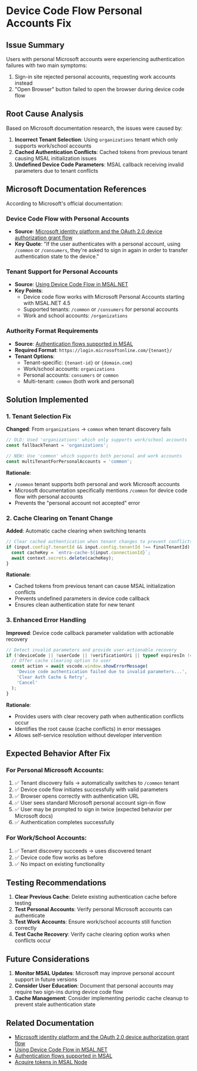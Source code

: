 # Device Code Flow Personal Accounts Fix

## Issue Summary

Users with personal Microsoft accounts were experiencing authentication failures with two main symptoms:
1. Sign-in site rejected personal accounts, requesting work accounts instead
2. "Open Browser" button failed to open the browser during device code flow

## Root Cause Analysis

Based on Microsoft documentation research, the issues were caused by:

1. **Incorrect Tenant Selection**: Using `organizations` tenant which only supports work/school accounts
2. **Cached Authentication Conflicts**: Cached tokens from previous tenant causing MSAL initialization issues
3. **Undefined Device Code Parameters**: MSAL callback receiving invalid parameters due to tenant conflicts

## Microsoft Documentation References

According to Microsoft's official documentation:

### Device Code Flow with Personal Accounts
- **Source**: [Microsoft identity platform and the OAuth 2.0 device authorization grant flow](https://learn.microsoft.com/en-us/entra/identity-platform/v2-oauth2-device-code#authenticating-the-user)
- **Key Quote**: "If the user authenticates with a personal account, using `/common` or `/consumers`, they're asked to sign in again in order to transfer authentication state to the device."

### Tenant Support for Personal Accounts
- **Source**: [Using Device Code Flow in MSAL.NET](https://learn.microsoft.com/en-us/entra/msal/dotnet/acquiring-tokens/desktop-mobile/device-code-flow)
- **Key Points**:
  - Device code flow works with Microsoft Personal Accounts starting with MSAL.NET 4.5
  - Supported tenants: `/common` or `/consumers` for personal accounts
  - Work and school accounts: `/organizations`

### Authority Format Requirements
- **Source**: [Authentication flows supported in MSAL](https://learn.microsoft.com/en-us/entra/msal/msal-authentication-flows#device-code)
- **Required Format**: `https://login.microsoftonline.com/{tenant}/`
- **Tenant Options**:
  - Tenant-specific: `{tenant-id}` or `{domain.com}`
  - Work/school accounts: `organizations`
  - Personal accounts: `consumers` or `common`
  - Multi-tenant: `common` (both work and personal)

## Solution Implemented

### 1. Tenant Selection Fix
**Changed**: From `organizations` → `common` when tenant discovery fails

```typescript
// OLD: Used 'organizations' which only supports work/school accounts
const fallbackTenant = 'organizations';

// NEW: Use 'common' which supports both personal and work accounts
const multiTenantForPersonalAccounts = 'common';
```

**Rationale**: 
- `/common` tenant supports both personal and work Microsoft accounts
- Microsoft documentation specifically mentions `/common` for device code flow with personal accounts
- Prevents the "personal account not accepted" error

### 2. Cache Clearing on Tenant Change
**Added**: Automatic cache clearing when switching tenants

```typescript
// Clear cached authentication when tenant changes to prevent conflicts
if (input.config?.tenantId && input.config.tenantId !== finalTenantId) {
  const cacheKey = `entra-cache-${input.connectionId}`;
  await context.secrets.delete(cacheKey);
}
```

**Rationale**:
- Cached tokens from previous tenant can cause MSAL initialization conflicts
- Prevents undefined parameters in device code callback
- Ensures clean authentication state for new tenant

### 3. Enhanced Error Handling
**Improved**: Device code callback parameter validation with actionable recovery

```typescript
// Detect invalid parameters and provide user-actionable recovery
if (!deviceCode || !userCode || !verificationUri || typeof expiresIn !== 'number') {
  // Offer cache clearing option to user
  const action = await vscode.window.showErrorMessage(
    'Device code authentication failed due to invalid parameters...',
    'Clear Auth Cache & Retry',
    'Cancel'
  );
}
```

**Rationale**:
- Provides users with clear recovery path when authentication conflicts occur
- Identifies the root cause (cache conflicts) in error messages
- Allows self-service resolution without developer intervention

## Expected Behavior After Fix

### For Personal Microsoft Accounts:
1. ✅ Tenant discovery fails → automatically switches to `/common` tenant
2. ✅ Device code flow initiates successfully with valid parameters
3. ✅ Browser opens correctly with authentication URL
4. ✅ User sees standard Microsoft personal account sign-in flow
5. ✅ User may be prompted to sign in twice (expected behavior per Microsoft docs)
6. ✅ Authentication completes successfully

### For Work/School Accounts:
1. ✅ Tenant discovery succeeds → uses discovered tenant
2. ✅ Device code flow works as before
3. ✅ No impact on existing functionality

## Testing Recommendations

1. **Clear Previous Cache**: Delete existing authentication cache before testing
2. **Test Personal Accounts**: Verify personal Microsoft accounts can authenticate
3. **Test Work Accounts**: Ensure work/school accounts still function correctly
4. **Test Cache Recovery**: Verify cache clearing option works when conflicts occur

## Future Considerations

1. **Monitor MSAL Updates**: Microsoft may improve personal account support in future versions
2. **Consider User Education**: Document that personal accounts may require two sign-ins during device code flow
3. **Cache Management**: Consider implementing periodic cache cleanup to prevent stale authentication state

## Related Documentation

- [Microsoft identity platform and the OAuth 2.0 device authorization grant flow](https://learn.microsoft.com/en-us/entra/identity-platform/v2-oauth2-device-code)
- [Using Device Code Flow in MSAL.NET](https://learn.microsoft.com/en-us/entra/msal/dotnet/acquiring-tokens/desktop-mobile/device-code-flow)
- [Authentication flows supported in MSAL](https://learn.microsoft.com/en-us/entra/msal/msal-authentication-flows#device-code)
- [Acquire tokens in MSAL Node](https://learn.microsoft.com/en-us/entra/msal/javascript/node/acquire-token-requests#device-code-flow)